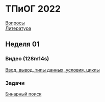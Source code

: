 # ТПиОГ 2022

[Вопросы](questions.md)  
[Литература](https://t.me/joinchat/AAAAAE1yUq2Kh6WdPCtjMA)

## Неделя 01
### Видео (128m14s)
[Ввод, вывод, типы данных, условия, циклы](https://youtube.com/playlist?list=PLQsYkTzyA74AxN8_Z4wXMZw3CmIeZzLRy)  
### Задачи
[Бинарный поиск](tasks/W01.md)
